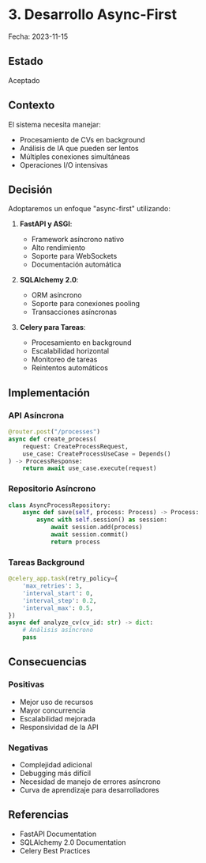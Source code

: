 # 3. Desarrollo Async-First

Fecha: 2023-11-15

## Estado

Aceptado

## Contexto

El sistema necesita manejar:
- Procesamiento de CVs en background
- Análisis de IA que pueden ser lentos
- Múltiples conexiones simultáneas
- Operaciones I/O intensivas

## Decisión

Adoptaremos un enfoque "async-first" utilizando:

1. **FastAPI y ASGI**:
   - Framework asíncrono nativo
   - Alto rendimiento
   - Soporte para WebSockets
   - Documentación automática

2. **SQLAlchemy 2.0**:
   - ORM asíncrono
   - Soporte para conexiones pooling
   - Transacciones asíncronas

3. **Celery para Tareas**:
   - Procesamiento en background
   - Escalabilidad horizontal
   - Monitoreo de tareas
   - Reintentos automáticos

## Implementación

### API Asíncrona
```python
@router.post("/processes")
async def create_process(
    request: CreateProcessRequest,
    use_case: CreateProcessUseCase = Depends()
) -> ProcessResponse:
    return await use_case.execute(request)
```

### Repositorio Asíncrono
```python
class AsyncProcessRepository:
    async def save(self, process: Process) -> Process:
        async with self.session() as session:
            await session.add(process)
            await session.commit()
            return process
```

### Tareas Background
```python
@celery_app.task(retry_policy={
    'max_retries': 3,
    'interval_start': 0,
    'interval_step': 0.2,
    'interval_max': 0.5,
})
async def analyze_cv(cv_id: str) -> dict:
    # Análisis asíncrono
    pass
```

## Consecuencias

### Positivas
- Mejor uso de recursos
- Mayor concurrencia
- Escalabilidad mejorada
- Responsividad de la API

### Negativas
- Complejidad adicional
- Debugging más difícil
- Necesidad de manejo de errores asíncrono
- Curva de aprendizaje para desarrolladores

## Referencias
- FastAPI Documentation
- SQLAlchemy 2.0 Documentation
- Celery Best Practices
